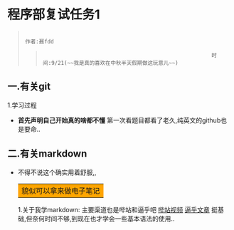 
# 程序部复试任务1
>                                                                                        作者:聂fdd
>>                                                          时间:9/21(~~我是真的喜欢在中秋半天假期做这玩意儿~~)            
## 一.有关git
1.学习过程
- **首先声明自己开始真的啥都不懂**  第一次看题目都看了老久,纯英文的github也是要命..
## 二.有关markdown
- 不得不说这个确实用着舒服,,<table><tr><td bgcolor=orange>貌似可以拿来做电子笔记</table>
1.关于我学markdown:
  主要渠道也是哔站和逼乎吧
  [哔站视频](https://www.bilibili.com/video/BV1hJ411X75X?spm_id_from=333.1007.top_right_bar_window_default_collection.content.click)
  [逼乎文章](https://zhuanlan.zhihu.com/p/265362706)
  挺基础,但奈何时间不够,到现在也才学会一些基本语法的使用..
  
